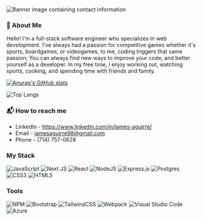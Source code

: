 ![Banner image containing contact information](https://media.licdn.com/dms/image/D5616AQG6TJsB1i749A/profile-displaybackgroundimage-shrink_350_1400/0/1683735098656?e=1698883200&v=beta&t=sjyYEpbr4kvYib3efnrqLuFiPOtBmP64wn1sLoDWMe0)
### 💬 About Me
Hello! I'm a full-stack software engineer who specializes in web development.
I've always had a passion for competitive games whether it's sports, boardgames, or videogames, to me, coding triggers that same passion;
You can always find new ways to improve your code, and better yourself as a developer. In my free time, I enjoy working out, watching sports, cooking, and spending time with friends and family.

[![Anurag's GitHub stats](https://github-readme-stats.vercel.app/api?username=james-aguirre&hide=stars,issues,contribs&theme=tokyonight)](https://github.com/anuraghazra/github-readme-stats&layout=compact)

![Top Langs](https://github-readme-stats.vercel.app/api/top-langs/?username=anuraghazra&layout=donut&theme=tokyonight)


### 📬 How to reach me
- LinkedIn - https://www.linkedin.com/in/james-aguirre/
- Email - jamesaguirre98@gmail.com
- Phone - (714) 757-0628

### My Stack
![JavaScript](https://img.shields.io/badge/javascript-%23323330.svg?style=for-the-badge&logo=javascript&logoColor=%23F7DF1E)
![Next JS](https://img.shields.io/badge/Next-black?style=for-the-badge&logo=next.js&logoColor=white)
![React](https://img.shields.io/badge/react-%2320232a.svg?style=for-the-badge&logo=react&logoColor=%2361DAFB)
![NodeJS](https://img.shields.io/badge/node.js-6DA55F?style=for-the-badge&logo=node.js&logoColor=white)
![Express.js](https://img.shields.io/badge/express.js-%23404d59.svg?style=for-the-badge&logo=express&logoColor=%2361DAFB)
![Postgres](https://img.shields.io/badge/postgres-%23316192.svg?style=for-the-badge&logo=postgresql&logoColor=white)
![CSS3](https://img.shields.io/badge/css3-%231572B6.svg?style=for-the-badge&logo=css3&logoColor=white)
![HTML5](https://img.shields.io/badge/html5-%23E34F26.svg?style=for-the-badge&logo=html5&logoColor=white)

### Tools 
![NPM](https://img.shields.io/badge/NPM-%23CB3837.svg?style=for-the-badge&logo=npm&logoColor=white)
![Bootstrap](https://img.shields.io/badge/bootstrap-%238511FA.svg?style=for-the-badge&logo=bootstrap&logoColor=white)
![TailwindCSS](https://img.shields.io/badge/tailwindcss-%2338B2AC.svg?style=for-the-badge&logo=tailwind-css&logoColor=white)
![Webpack](https://img.shields.io/badge/webpack-%238DD6F9.svg?style=for-the-badge&logo=webpack&logoColor=black)
![Visual Studio Code](https://img.shields.io/badge/Visual%20Studio%20Code-0078d7.svg?style=for-the-badge&logo=visual-studio-code&logoColor=white)
![Azure](https://img.shields.io/badge/azure-%230072C6.svg?style=for-the-badge&logo=microsoftazure&logoColor=white)



<!--
**james-aguirre/james-aguirre** is a ✨ _special_ ✨ repository because its `README.md` (this file) appears on your GitHub profile.

Here are some ideas to get you started:

- 🔭 I’m currently working on ...
- 🌱 I’m currently learning ...
- 👯 I’m looking to collaborate on ...
- 🤔 I’m looking for help with ...
- 💬 Ask me about ...
- 📫 How to reach me: ...
- 😄 Pronouns: ...
- ⚡ Fun fact: ...
-->
